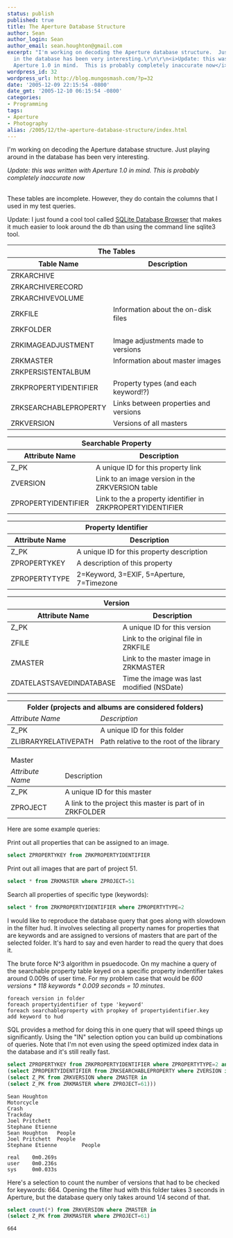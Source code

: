```yaml
---
status: publish
published: true
title: The Aperture Database Structure
author: Sean
author_login: Sean
author_email: sean.houghton@gmail.com
excerpt: "I'm working on decoding the Aperture database structure.  Just playing around
  in the database has been very interesting.\r\n\r\n<i>Update: this was written with
  Aperture 1.0 in mind.  This is probably completely inaccurate now</i>\r\n\r\n"
wordpress_id: 32
wordpress_url: http://blog.mungosmash.com/?p=32
date: '2005-12-09 22:15:54 -0800'
date_gmt: '2005-12-10 06:15:54 -0800'
categories:
- Programming
tags:
- Aperture
- Photography
alias: /2005/12/the-aperture-database-structure/index.html
---
```

I'm working on decoding the Aperture database structure.  Just playing around in the database has been very interesting.

<i>Update: this was written with Aperture 1.0 in mind.  This is probably completely inaccurate now</i>

<a id="more"></a><a id="more-32"></a><br />
These tables are incomplete.  However, they do contain the columns that I used in my test queries.

Update: I just found a cool tool called <a href="http://sqlitebrowser.sourceforge.net/">SQLite Database Browser</a> that makes it much easier to look around the db than using the command line sqlite3 tool.

<table class='table table-condensed'>
    <thead>
        <tr><th colspan=2>The Tables</th></tr>
        <tr><th>Table Name</th><th>Description</th></tr>
    </thead>
    <tbody>
        <tr><td>ZRKARCHIVE</td><td></td></tr>
        <tr><td>ZRKARCHIVERECORD</td><td></td></tr>
        <tr><td>ZRKARCHIVEVOLUME</td><td></td></tr>
        <tr><td>ZRKFILE</td><td>Information about the on-disk files</td></tr>
        <tr><td>ZRKFOLDER</td><td></td></tr>
        <tr><td>ZRKIMAGEADJUSTMENT</td><td>Image adjustments made to versions</td></tr>
        <tr><td>ZRKMASTER</td><td>Information about master images</td></tr>
        <tr><td>ZRKPERSISTENTALBUM</td><td></td></tr>
        <tr><td>ZRKPROPERTYIDENTIFIER</td><td>Property types (and each keyword!?)</td></tr>
        <tr><td>ZRKSEARCHABLEPROPERTY</td><td>Links between properties and versions</td></tr>
        <tr><td>ZRKVERSION</td><td>Versions of all masters</td></tr>
    </tbody>
</table>

<table class='table table-condensed'>
    <thead>
        <tr><th colspan=2>Searchable Property</th></tr>
        <tr><th>Attribute Name</th><th>Description</th></tr>
    </thead>
    <tbody>
        <tr><td>Z_PK</td><td>A unique ID for this property link</td></tr>
        <tr><td>ZVERSION</td><td>Link to an image version in the ZRKVERSION table</td></tr>
        <tr><td>ZPROPERTYIDENTIFIER</td>
        <td>Link to the a property identifier in ZRKPROPERTYIDENTIFIER</td></tr>
    </tbody>
</table>

<table class='table table-condensed'>
    <thead>
        <tr><th colspan=2>Property Identifier</th></tr>
        <tr><th>Attribute Name</th><th>Description</th></tr>
    </thead>
    <tbody>
        <tr><td>Z_PK</td><td>A unique ID for this property description</td></tr>
        <tr><td>ZPROPERTYKEY</td><td>A description of this property</td></tr>
        <tr><td>ZPROPERTYTYPE</td><td>2=Keyword, 3=EXIF, 5=Aperture, 7=Timezone</td></tr>
    </tbody>
</table>

<table class='table table-condensed'>
    <thead>
        <tr><th colspan=2>Version</th></tr>
        <tr><th>Attribute Name</th><th>Description</th></tr>
    </thead>
    <tbody>
        <tr><td>Z_PK</td><td>A unique ID for this version</td></tr>
        <tr><td>ZFILE</td><td>Link to the original file in ZRKFILE</td></tr>
        <tr><td>ZMASTER</td><td>Link to the master image in ZRKMASTER</td></tr>
        <tr><td>ZDATELASTSAVEDINDATABASE</td><td>Time the image was last modified (NSDate)</td></tr>
    </tbody>
</table>

<table class='table table-condensed'>
    <thead>
        <tr><th colspan=2>Folder (projects and albums are considered folders)</th></tr>
        <tr><td><i>Attribute Name</i></td><td><i>Description</i></td></tr>
    </thead>
    <tbody>
        <tr><td>Z_PK</td><td>A unique ID for this folder</td></tr>
        <tr><td>ZLIBRARYRELATIVEPATH</td><td>Path relative to the root of the library</td></tr>
    </tbody>
</table>

<table class='table table-condensed'>
    <thead>
        <tr><td colspan=2>Master</td></tr>
        <tr><td><i>Attribute Name</i></td><td>Description</td></tr>
    </thead>
    <tbody>
        <tr><td>Z_PK</td><td>A unique ID for this master</td></tr>
        <tr><td>ZPROJECT</td><td>A link to the project this master is part of in ZRKFOLDER</td></tr>
    </tbody>
</table>

Here are some example queries:

Print out all properties that can be assigned to an image.

```sql
select ZPROPERTYKEY from ZRKPROPERTYIDENTIFIER
```

Print out all images that are part of project 51.

```sql
select * from ZRKMASTER where ZPROJECT=51
```

Search all properties of specific type (keywords):

```sql
select * from ZRKPROPERTYIDENTIFIER where ZPROPERTYTYPE=2
```

I would like to reproduce the database query that goes along with slowdown in the filter hud.  It involves selecting all property names for properties that are keywords and are assigned to versions of masters that are part of the selected folder.  It's hard to say and even harder to read the query that does it.

The brute force N^3 algorithm in psuedocode.  On my machine a query of the searchable property table keyed on a specific property indentifier takes around 0.009s of user time.  For my problem case that would be *600 versions * 118 keywords * 0.009 seconds = 10 minutes*.

```
foreach version in folder
foreach propertyidentifier of type 'keyword'
foreach searchableproperty with propkey of propertyidentifier.key
add keyword to hud
```

SQL provides a method for doing this in one query that will speed things up significantly.  Using the "IN" selection option you can build up combinations of queries.  Note that I'm not even using the speed optimized index data in the database and it's still really fast.

```sql
select ZPROPERTYKEY from ZRKPROPERTYIDENTIFIER where ZPROPERTYTYPE=2 and Z_PK in
(select ZPROPERTYIDENTIFIER from ZRKSEARCHABLEPROPERTY where ZVERSION in
(select Z_PK from ZRKVERSION where ZMASTER in
(select Z_PK from ZRKMASTER where ZPROJECT=61)))
```

```
Sean Houghton
Motorcycle
Crash
Trackday
Joel Pritchett
Stephane Etienne
Sean Houghton   People
Joel Pritchett  People
Stephane Etienne        People

real    0m0.269s
user    0m0.236s
sys     0m0.033s
```

Here's a selection to count the number of versions that had to be checked for keywords: 664.  Opening the filter hud with this folder takes 3 seconds in Aperture, but the database query only takes around 1/4 second of that.

```sql
select count(*) from ZRKVERSION where ZMASTER in
(select Z_PK from ZRKMASTER where ZPROJECT=61)
```

```
664
```
